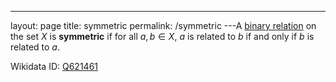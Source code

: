 ---
 layout: page
 title: symmetric
 permalink: /symmetric
---A [binary relation](https://defsmath.github.io/DefsMath/binary_relation) on the set $X$ is **symmetric** if for all $a,b \in X$, $a$ is related to $b$ if and only if $b$ is related to $a$.

Wikidata ID: [Q621461](https://www.wikidata.org/wiki/Q621461)